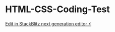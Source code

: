 # HTML-CSS-Coding-Test

[Edit in StackBlitz next generation editor ⚡️](https://stackblitz.com/~/github.com/Sanam1315/HTML-CSS-Coding-Test)
